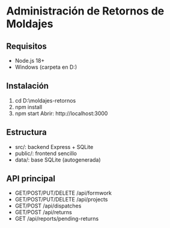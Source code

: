 ﻿# Administración de Retornos de Moldajes

## Requisitos
- Node.js 18+
- Windows (carpeta en D:\)

## Instalación
1) cd D:\moldajes-retornos
2) npm install
3) npm start
Abrir: http://localhost:3000

## Estructura
- src/: backend Express + SQLite
- public/: frontend sencillo
- data/: base SQLite (autogenerada)

## API principal
- GET/POST/PUT/DELETE /api/formwork
- GET/POST/PUT/DELETE /api/projects
- GET/POST /api/dispatches
- GET/POST /api/returns
- GET /api/reports/pending-returns
